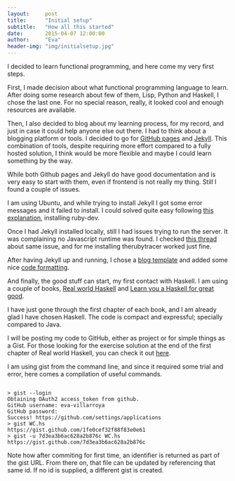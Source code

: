 ```yaml
---
layout:     post
title:      "Initial setup"
subtitle:   "How all this started"
date:       2015-04-07 12:00:00
author:     "Eva"
header-img: "img/initialsetup.jpg"
---
```

<p>I decided to learn functional programming, and here come my very first steps.</p>

<p>First, I made decision about what functional programming language to learn. After doing some research about few of them, Lisp, Python and Haskell, I chose the last one. For no special reason, really, it looked cool and enough resources are available.</p>

<p>Then, I also decided to blog about my learning process, for my record, and just in case it could help anyone else out there. I had to think about a blogging platform or tools. I decided to go for <a href="https://pages.github.com/">GitHub pages</a> and <a href="http://jekyllrb.com/docs/home/">Jekyll</a>. This combination of tools, despite requiring more effort compared to a fully hosted solution, I think would be more flexible and maybe I could learn something by the way.</p>

<p>While both Github pages and Jekyll do have good documentation and is very easy to start with them, even if frontend is not really my thing. Still I found a couple of issues.</p>

<p>I am using Ubuntu, and while trying to install Jekyll I got some error messages and it failed to install. I could solved quite easy following <a href="http://stackoverflow.com/questions/13767725/unable-to-install-gem-failed-to-build-gem-native-extension-cannot-load-such">this explanation</a>, installing ruby-dev.</p>

<p>Once I had Jekyll installed locally, still I had issues trying to run the server. It was complaining no Javascript runtime was found. I checked <a href="https://github.com/jekyll/jekyll/issues/2327">this thread</a> about same issue, and for me installing therubytracer worked just fine.</p>

<p>After having Jekyll up and running, I chose a <a href="https://github.com/IronSummitMedia/startbootstrap-clean-blog-jekyll">blog template</a> and added some nice <a href="https://highlightjs.org/">code formatting</a>.</p>

<p>And finally, the good stuff can start, my first contact with Haskell. I am using a couple of books, <a href="http://book.realworldhaskell.org/">Real world Haskell</a> and <a href="http://learnyouahaskell.com/">Learn you a Haskell for great good</a>.</p>

<p>I have just gone through the first chapter of each book, and I am already glad I have chosen Haskell. The code is compact and expressful; specially compared to Java.</p>

<p>I will be posting my code to GitHub, either as project or for simple things as a Gist. For those looking for the exercise solution at the end of the first chapter of Real world Haskell, you can check it out <a href="https://gist.github.com/eva-villarroya/7d3ea3b6ac628a2b876c">here</a>.</p>

<p>I am using gist from the command line, and since it required some trial and error, here comes a compilation of useful commands.</p>

<pre><code class="bash CamingoCode-Bold">
> gist --login
Obtaining OAuth2 access_token from github.
GitHub username: eva-villarroya
GitHub password: 
Success! https://github.com/settings/applications
> gist WC.hs
https://gist.github.com/1fe0cef32f88f83e0e61
> gist -u 7d3ea3b6ac628a2b876c WC.hs
https://gist.github.com/7d3ea3b6ac628a2b876c
</code></pre>

<p>Note how after commiting for first time, an identifier is returned as part of the gist URL. From there on, that file can be updated by referencing that same id. If no id is supplied, a different gist is created.</p>

